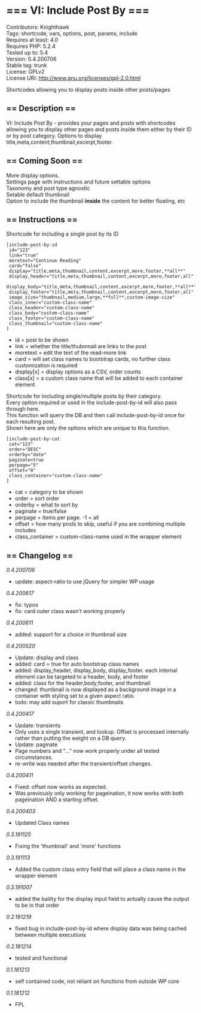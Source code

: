 # === VI: Include Post By ===
Contributors: Knighthawk<br>
Tags: shortcode, vars, options, post, params, include<br>
Requires at least: 4.0<br>
Requires PHP: 5.2.4<br>
Tested up to: 5.4<br>
Version: 0.4.200706<br>
Stable tag: trunk<br>
License: GPLv2<br>
License URI: http://www.gnu.org/licenses/gpl-2.0.html<br>

Shortcodes allowing you to display posts inside other posts/pages

## == Description ==

VI: Include Post By - provides your pages and posts with shortcodes allowing you to display other pages and posts inside them either by their ID or by post category. Options to display title,meta,content,thumbnail,excerpt,footer.

## == Coming Soon ==

More display options.<br>
Settings page with instructions and future settable options<br>
Taxonomy and post type agnostic<br>
Setable default thumbnail<br>
Option to include the thumbnail **inside** the content for better floating, etc<br>


## == Instructions ==
Shortcode for including a single post by its ID

    [include-post-by-id
     id="123"
     link="true"
     moretext="Continue Reading"
     card="false"
     display="title,meta,thumbnail,content,excerpt,more,footer,**all**"
     display_header="title,meta,thumbnail,content,excerpt,more,footer,all"
     display_body="title,meta,thumbnail,content,excerpt,more,footer,**all**"
     display_footer="title,meta,thumbnail,content,excerpt,more,footer,all"
     image_size="thumbnail,medium,large,**full**,custom-image-size"
     class_inner="custom-class-name"
     class_header="custom-class-name"
     class_body="custom-class-name"
     class_footer="custom-class-name"
     class_thumbnail="custom-class-name"
    ]

* id = post to be shown
* link = whether the title/thubmnail are links to the post
* moretext = edit the text of the read-more link
* card = will set class names to bootstrap cards, no further class customization is required
* display[x] = display options as a CSV, order counts
* class[x] = a custom class name that will be added to each container element


Shortcode for including single/multiple posts by their category.<br>
Every option required or used in the include-post-by-id will also pass through here.<br>
This function will query the DB and then call include-post-by-id once for each resulting post.<br>
Shown here are only the options which are unique to this function.<br>

    [include-post-by-cat
     cat="123"
     order="DESC"
     orderby="date"
     paginate=true
     perpage="5"
     offset="0"
     class_container="custom-class-name"
    ]

* cat = category to be shown
* order = sort order
* orderby = what to sort by
* paginate = true/false
* perpage = items per page. -1 = all
* offset = how many posts to skip, useful if you are combining multiple includes
* class_container = custom-class-name used in the wrapper element


## == Changelog ==

*0.4.200706*
* update: aspect-ratio to use jQuery for simpler WP usage

*0.4.200617*
* fix: typos
* fix: card outer class wasn't working properly

*0.4.200611*
* added: support for a choice in thumbnail size

*0.4.200520*
* Update: display and class
* added: card = true for auto bootstrap class names
* added: display_header, display_body, display_footer. each internal element can be targeted to a header, body, and footer
* added: class for the header,body,footer, and thumbnail
* changed: thumbnail is now displayed as a background image in a container with styling set to a given aspect ratio.
* todo: may add suport for classic thumbnails

*0.4.200417*
* Update: transients
* Only uses a single transient, and lookup. Offset is processed internally rather than putting the weight on a DB query.
* Update: paginate
* Page numbers and "..." now work properly under all tested circumstances.
* re-write was needed after the transient/offset changes.

*0.4.200411*
* Fixed: offset now works as expected.
* Was previously only working for pageination, it now works with both pageination AND a starting offset.


*0.4.200403*
* Updated Class names

*0.3.191125*
* Fixing the 'thumbnail' and 'more' functions

*0.3.191113*
* Added the custom class entry field that will place a class name in the wrapper element

*0.3.191007*
* added the baility for the display input field to actually cause the output to be in that order

*0.2.181219*
* fixed bug in include-post-by-id where display data was being cached between multiple executions

*0.2.181214*
* tested and functional

*0.1.181213*
* self contained code, not reliant on functions from outside WP core

*0.1.181212*
* FPL
